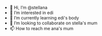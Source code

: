 - 👋 Hi, I’m @stellana
- 👀 I’m interested in edi
- 🌱 I’m currently learning edi's body
- 💞️ I’m looking to collaborate on stella's mum
- 📫 How to reach me ana's mum

<!---
stellana/stellana is a ✨ special ✨ repository because its `README.md` (this file) appears on your GitHub profile.
You can click the Preview link to take a look at your changes.
--->
